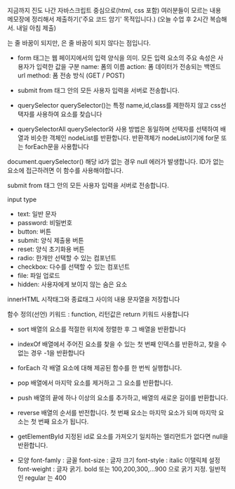 지금까지 진도 나간 자바스크립트 중심으로(html, css 포함)
여러분들이 모르는 내용 메모장에 정리해서 제출하기('주요 코드 암기' 목적입니다.)
(오늘 수업 후 2시간 복습해서. 내일 아침 제출)

<div>는 줄 바꿈이 되지만, <span>은 줄 바꿈이 되지 않다는 점입니다.

- form
태그는 웹 페이지에서의 입력 양식을 의미. 
모든 입력 요소의 주요 속성은 사용자가 입력한 값을 구분
name: 폼의 이름
action: 폼 데이터가 전송되는 백엔드 url
method: 폼 전송 방식 (GET / POST)

- submit
from 태그 안의 모든 사용자 입력을 서버로 전송합니다.

- querySelector
querySelector()는 특정 name,id,class를 제한하지 않고 css선택자를 사용하여 요소를 찾습니다

 - querySelectorAll
querySelector와 사용 방법은 동일하며 선택자를 선택하여 배열과 비슷한 객체인 nodeList를 반환합니다. 반환객체가 nodeList이기에 for문 또는 forEach문을 사용합니다

 document.querySelector()
해당 id가 없는 경우 null 에러가 발생합니다. ID가 없는 요소에 접근하려면 이 함수를 사용해야합니다.

submit
from 태그 안의 모든 사용자 입력을 서버로 전송합니다.

input type
- text: 일반 문자
- password: 비밀번호
- button: 버튼
- submit: 양식 제출용 버튼
- reset: 양식 초기화용 버튼
- radio: 한개만 선택할 수 있는 컴포넌트
- checkbox: 다수를 선택할 수 있는 컴포넌트
- file: 파일 업로드
- hidden: 사용자에게 보이지 않는 숨은 요소


innerHTML 
시작태그와 종료태그 사이의 내용 문자열을 저장합니다

함수 정의(선언) 키워드 : function, 리턴값은 return 키워드 사용합니다

- sort
배열의 요소를 적절한 위치에 정렬한 후 그 배열을 반환합니다

- indexOf
배열에서 주어진 요소를 찾을 수 있는 첫 번째 인덱스를 반환하고, 찾을 수 없는 경우 -1을 반환합니다

- forEach
  각 배열 요소에 대해 제공된 함수를 한 번씩 실행합니다.

- pop
배열에서 마지막 요소를 제거하고 그 요소를 반환합니다.

- push
배열의 끝에 하나 이상의 요소를 추가하고, 배열의 새로운 길이를 반환합니다.

- reverse
배열의 순서를 반전합니다. 첫 번째 요소는 마지막 요소가 되며 마지막 요소는 첫 번째 요소가 됩니다.

- getElementById
지정된 id로 요소를 가져오기
일치하는 엘리먼트가 없다면 null을 반환합니다.

 - 모양
font-famly : 글꼴
font-size : 글자 크기
font-style : italic 이탤릭체 설정
font-weight : 글자 굵기. bold 또는 100,200,300,...900 으로 굵기 지정. 일반적인 regular 는 400